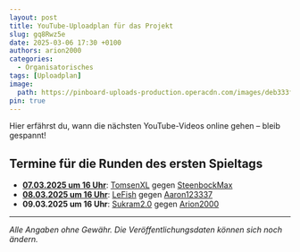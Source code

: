 ```yaml
---
layout: post
title: YouTube-Uploadplan für das Projekt
slug: gq8Rwz5e
date: 2025-03-06 17:30 +0100
authors: arion2000
categories:
  - Organisatorisches
tags: [Uploadplan]
image:
  path: https://pinboard-uploads-production.operacdn.com/images/deb333f5-0df0-4e86-8651-c84f08100fe0/95d41412-6f13-4e4b-8173-7badbf4c3d43/5bcec485-bf54-4d0a-9e13-7d18af81d2fc.png
pin: true
---
```

Hier erfährst du, wann die nächsten YouTube-Videos online gehen – bleib gespannt!

## Termine für die Runden des ersten Spieltags

- **[07.03.2025 um 16 Uhr](https://www.youtube.com/watch?v=JDZmtb7MFrk "Matchday 1 Game 1 I TomsenXL VS SteenbockMax")**: <u>TomsenXL</u> gegen <u>SteenbockMax</u>
- **[08.03.2025 um 16 Uhr](https://www.youtube.com/watch?v=VAZcs-1VbSk "Matchday 1 Game 2 I LeFish VS Aaron123337")**: <u>LeFish</u> gegen <u>Aaron123337</u>
- **09.03.2025 um 16 Uhr**: <u>Sukram2.0</u> gegen <u>Arion2000</u>

---

*Alle Angaben ohne Gewähr. Die Veröffentlichungsdaten können sich noch ändern.*
